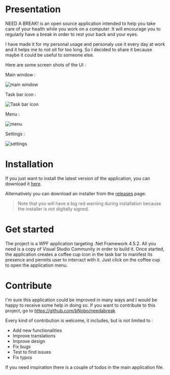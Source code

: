 ﻿# Presentation
NEED A BREAK! is an open source application intended to help you take care of your health while you work on a computer. 
It will encourage you to regularly have a break in order to rest your back and your eyes.

I have made it for my personal usage and personaly use it every day at work and it helps me to not sit for too long. So I decided to share it because maybe it could be useful to someone else.

Here are some screen shots of the UI :

Main window :

![main window](https://n7eq3w.db.files.1drv.com/y4mVeQmFf_53BFfBa4pk8od9UVFWAJsJsNZHmwEIlpA_Y0nzI_XuAJ9UraJoj1BPwCpA3juYors4qsTMq81GRwvtI8KV_xZ1CE6HMB88iLLbsSdQ_UNMqLzf-7ZxpNZNQWmHwaFK2CQBKBZR-ESz71r4MqXR7LV003pmGyjYyWLDRKBgHRAIdBIKhK9YAUnHZ48kbHL890A05iO4exB79t2kA?width=568&height=238&cropmode=none)

Task bar icon : 

![Task bar icon](https://1adhja.db.files.1drv.com/y4mKLJb4DbXbqAjhmoOZsqaRqraC7ST-_EUWcmUVrl2655fkY4FQGI5uka72Ab296fZLimbg2AddhOtNmiw051N3bgQrdX4auk5HDEgneyg-uZg4ZsQSb4MdouBbiH_ZwtgF0VxFspcnlMTCqC6lrsbfU7U3C42Ood3M5bqTjHxwsHpuMs2Hhs04NWV4lLWsdSbEAPObWspFj-m4lxpZF2_UA?width=330&height=51&cropmode=none)

Menu : 

![menu](https://1adfja.db.files.1drv.com/y4mfZljmDDaE6RnLRTFZi0Fy-cFWyrXiCGbp-0GJ_Bf8i-o8DG_mYCkR04S1NJpHtFhZLWWN-UbpgMRgnuaES54Nyz7Dk5Tq2_x90kX8d0abtO5G9W88P7eyGS-2W3ICAd_ID9aZUlGrManIwHXe99b_ou09Cv_BcI31suPWSSPB8hUsbJ9-hX5UnzO6mTlGuePtGetXzqSA2J-KA2JljbjYg?width=330&height=190&cropmode=none)

Settings :

![settings](https://bepppa.db.files.1drv.com/y4mDavpW3YrJG8qCeZWxuIj5zFPnyFhJw68HO1V9zGyqB2ry16c8S3lexYU5GR7-qKxyV09iClhJfHG7LegO7lGW2LkoVmvrjH8UCfHUJHQUtVXoGEHAUF7JZPCT0PFaI2CLnOICrjsul9bO3newa6ZmR4cvbmWLME9wGJW9lZGAsw3QlM_IUgcLL4KCL74BdbfBCp91jF5su_Sqm5cQ6drTg?width=328&height=330&cropmode=none)

# Installation
If you just want to install the latest version of the application, you can download it [here](https://bnobo.github.io/needabreak/NeedABreak/publish/setup.exe).

Alternatively you can download an installer from the [releases](https://github.com/bNobo/needabreak/releases) page.

> Note that you will have a big red warning during installation because the installer is not digitally signed.

# Get started
The project is a WPF application targeting .Net Framework 4.5.2. All you need is a copy of Visual Studio Community in order to build it.
Once started, the application creates a coffee cup icon in the task bar to manifest its presence and permits user to interract with it. 
Just click on the coffee cup to open the application menu.

# Contribute
I'm sure this application could be improved in many ways and I would be happy to receive some help in doing so. If you want to contribute to this project, go to https://github.com/bNobo/needabreak

Every kind of contribution is welcome, it includes, but is not limited to :
* Add new functionalities
* Improve translations
* Improve design
* Fix bugs
* Test to find issues
* Fix typos

If you need inspiration there is a couple of todos in the main application file.
